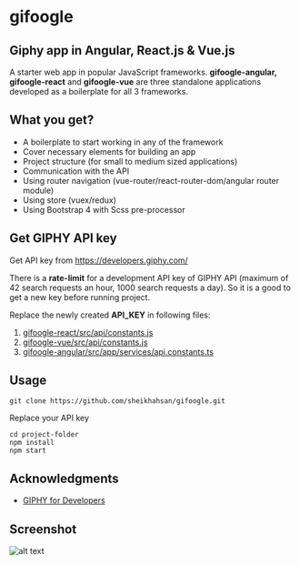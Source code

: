 # gifoogle

## Giphy app in Angular, React.js & Vue.js

A starter web app in popular JavaScript frameworks. **gifoogle-angular, gifoogle-react** and **gifoogle-vue** are three standalone applications developed as a boilerplate for all 3 frameworks.

## What you get?

- A boilerplate to start working in any of the framework
- Cover necessary elements for building an app
- Project structure (for small to medium sized applications)
- Communication with the API
- Using router navigation (vue-router/react-router-dom/angular router module)
- Using store (vuex/redux)
- Using Bootstrap 4 with Scss pre-processor


## Get GIPHY API key

Get API key from https://developers.giphy.com/

There is a **rate-limit** for a development API key of GIPHY API (maximum of 42 search requests an hour, 1000 search requests a day). So it is a good to get a new key before running project.

Replace the newly created **API_KEY** in following files:

1. [gifoogle-react/src/api/constants.js](https://github.com/sheikhahsan/gifoogle/blob/master/gifoogle-react/src/api/constants.js)
2. [gifoogle-vue/src/api/constants.js](https://github.com/sheikhahsan/gifoogle/blob/master/gifoogle-vue/src/api/constants.js)
3. [gifoogle-angular/src/app/services/api.constants.ts](https://github.com/sheikhahsan/gifoogle/blob/master/gifoogle-angular/src/app/services/api.constants.ts)

## Usage
```
git clone https://github.com/sheikhahsan/gifoogle.git
```
Replace your API key
```
cd project-folder
npm install
npm start
```

## Acknowledgments
- [GIPHY for Developers](https://developers.giphy.com/)

## Screenshot

![alt text](https://user-images.githubusercontent.com/19500703/54367393-1b61a900-4694-11e9-9d48-f92844863010.png)
